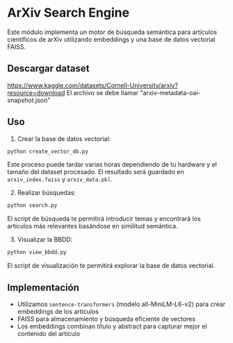 # ArXiv Search Engine

Este módulo implementa un motor de búsqueda semántica para artículos científicos de arXiv utilizando embeddings y una base de datos vectorial FAISS.

## Descargar dataset
https://www.kaggle.com/datasets/Cornell-University/arxiv?resource=download 
El archivo se debe llamar "arxiv-metadata-oai-snapshot.json"

## Uso

1. Crear la base de datos vectorial:
```bash
python create_vector_db.py
```
Este proceso puede tardar varias horas dependiendo de tu hardware y el tamaño del dataset procesado. El resultado será guardado en `arxiv_index.faiss` y `arxiv_data.pkl`.

2. Realizar búsquedas:
```bash
python search.py
```

El script de búsqueda te permitirá introducir temas y encontrará los artículos más relevantes basándose en similitud semántica.

3. Visualizar la BBDD:
```bash
python view_bbdd.py
```

El script de visualización te permitirá explorar la base de datos vectorial.

## Implementación

- Utilizamos `sentence-transformers` (modelo all-MiniLM-L6-v2) para crear embeddings de los artículos
- FAISS para almacenamiento y búsqueda eficiente de vectores
- Los embeddings combinan título y abstract para capturar mejor el contenido del artículo
